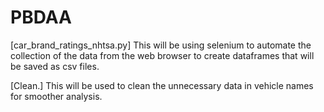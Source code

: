 # PBDAA
[car_brand_ratings_nhtsa.py]
This will be using selenium to automate the collection of the data from the web browser to create dataframes that will be saved as csv files.

[Clean.]
This will be used to clean the unnecessary data in vehicle names for smoother analysis.

